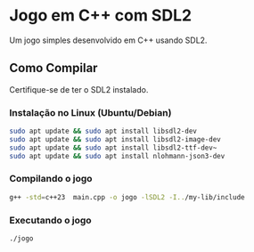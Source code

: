 # Jogo em C++ com SDL2

Um jogo simples desenvolvido em C++ usando SDL2.

## Como Compilar

Certifique-se de ter o SDL2 instalado.

### Instalação no Linux (Ubuntu/Debian)

```sh
sudo apt update && sudo apt install libsdl2-dev
sudo apt update && sudo apt install libsdl2-image-dev
sudo apt update && sudo apt install libsdl2-ttf-dev~
sudo apt update && sudo apt install nlohmann-json3-dev
```

### Compilando o jogo

```sh
g++ -std=c++23  main.cpp -o jogo -lSDL2 -I../my-lib/include
```

### Executando o jogo

```sh
./jogo
```